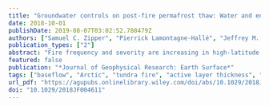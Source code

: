 ```yaml
---
title: "Groundwater controls on post-fire permafrost thaw: Water and energy balance effects"
date: 2018-10-01
publishDate: 2019-08-07T03:02:52.788479Z
authors: ["Samuel C. Zipper", "Pierrick Lamontagne‐Hallé", "Jeffrey M. McKenzie", "Adrian V. Rocha"]
publication_types: ["2"]
abstract: "Fire frequency and severity are increasing in high-latitude regions, but the degree to which groundwater flow impacts the response of permafrost to fire remains poorly understood. Here we use the Anaktuvuk River Fire (Alaska, USA) as an example for simulating groundwater-permafrost interactions following fire. We identify key thermal and hydrologic parameters controlling permafrost response to fire both with and without groundwater flow, and separate the relative influence of changes to the water and energy balances on active layer thickness. Our results show that mineral soil porosity, which influences the bulk subsurface thermal conductivity, is a key parameter controlling active layer response to fire in both the absence and presence of groundwater flow. However, including groundwater flow in models increases the perceived importance of subsurface hydrologic properties, such as the soil permeability, and decreases the perceived importance of subsurface thermal properties, such as the thermal conductivity of soil solids. Furthermore, we demonstrate that changes to the energy balance (increased soil temperature) drive increased active layer thickness following fire, while changes to the water balance (decreased groundwater recharge) lead to reduced landscape-scale variability in active layer thickness and groundwater discharge to surface water features such as streams. These results indicate that explicit consideration of groundwater flow is critical to understanding how permafrost environments respond to fire."
featured: false
publication: "*Journal of Geophysical Research: Earth Surface*"
tags: ["baseflow", "Arctic", "tundra fire", "active layer thickness", "base flow", "male author", "arctic", "groundwater modeling", "Long-Term Ecological Research (LTER) network"]
url_pdf: "https://agupubs.onlinelibrary.wiley.com/doi/abs/10.1029/2018JF004611"
doi: "10.1029/2018JF004611"
---
```


